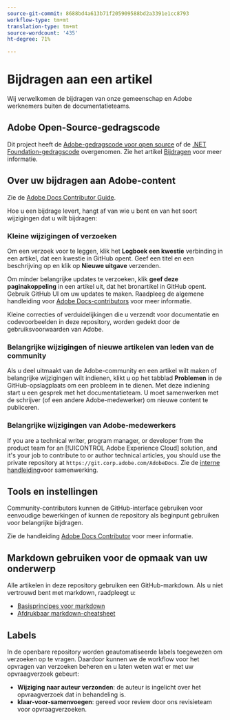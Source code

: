 ```yaml
---
source-git-commit: 8688bd4a613b71f205909588bd2a3391e1cc8793
workflow-type: tm+mt
translation-type: tm+mt
source-wordcount: '435'
ht-degree: 71%

---
```

# Bijdragen aan een artikel

Wij verwelkomen de bijdragen van onze gemeenschap en Adobe werknemers buiten de documentatieteams.

## Adobe Open-Source-gedragscode

Dit project heeft de [Adobe-gedragscode voor open source](code-of-conduct.md) of de [.NET Foundation-gedragscode](https://dotnetfoundation.org/code-of-conduct) overgenomen. Zie het artikel [Bijdragen](contributing.md) voor meer informatie.

## Over uw bijdragen aan Adobe-content

Zie de [Adobe Docs Contributor Guide](https://docs.adobe.com/help/en/contributor/contributor-guide/introduction.html).

Hoe u een bijdrage levert, hangt af van wie u bent en van het soort wijzigingen dat u wilt bijdragen:

### Kleine wijzigingen of verzoeken

Om een verzoek voor te leggen, klik het **Logboek een kwestie** verbinding in een artikel, dat een kwestie in GitHub opent. Geef een titel en een beschrijving op en klik op **Nieuwe uitgave** verzenden.

Om minder belangrijke updates te verzoeken, klik **geef deze paginakoppeling** in een artikel uit, dat het bronartikel in GitHub opent. Gebruik GitHub UI om uw updates te maken. Raadpleeg de algemene handleiding voor [Adobe Docs-contributors](https://docs.adobe.com/help/en/contributor/contributor-guide/introduction.html) voor meer informatie.

Kleine correcties of verduidelijkingen die u verzendt voor documentatie en codevoorbeelden in deze repository, worden gedekt door de gebruiksvoorwaarden van Adobe.

### Belangrijke wijzigingen of nieuwe artikelen van leden van de community

Als u deel uitmaakt van de Adobe-community en een artikel wilt maken of belangrijke wijzigingen wilt indienen, klikt u op het tabblad **Problemen** in de GitHub-opslagplaats om een probleem in te dienen. Met deze indiening start u een gesprek met het documentatieteam. U moet samenwerken met de schrijver (of een andere Adobe-medewerker) om nieuwe content te publiceren.

<!--
If you submit a pull request with significant changes to documentation and code examples, you'll see a message in the pull request asking you to submit an online contribution license agreement (CLA). You must complete the online form before we can review your pull request.
-->

### Belangrijke wijzigingen van Adobe-medewerkers

If you are a technical writer, program manager, or developer from the product team for an [!UICONTROL Adobe Experience Cloud] solution, and it&#39;s your job to contribute to or author technical articles, you should use the private repository at `https://git.corp.adobe.com/AdobeDocs`. Zie de [interne handleiding](https://docs.adobe.com/content/help/en/collaborative-doc-instructions/collaboration-guide/home.html)voor samenwerking.

<!--Employees from other parts of the Adobe world should use the public repo for minor updates.-->

## Tools en instellingen

Community-contributors kunnen de GitHub-interface gebruiken voor eenvoudige bewerkingen of kunnen de repository als beginpunt gebruiken voor belangrijke bijdragen.

Zie de handleiding [Adobe Docs Contributor](https://docs.adobe.com/help/en/contributor/contributor-guide/introduction.html) voor meer informatie.

## Markdown gebruiken voor de opmaak van uw onderwerp

Alle artikelen in deze repository gebruiken een GitHub-markdown. Als u niet vertrouwd bent met markdown, raadpleegt u:

* [Basisprincipes voor markdown](https://help.github.com/articles/getting-started-with-writing-and-formatting-on-github/)
* [Afdrukbaar markdown-cheatsheet](https://guides.github.com/pdfs/markdown-cheatsheet-online.pdf)

## Labels

In de openbare repository worden geautomatiseerde labels toegewezen om verzoeken op te vragen. Daardoor kunnen we de workflow voor het opvragen van verzoeken beheren en u laten weten wat er met uw opvraagverzoek gebeurt:

* **Wijziging naar auteur verzonden**: de auteur is ingelicht over het opvraagverzoek dat in behandeling is.
* **klaar-voor-samenvoegen**: gereed voor review door ons revisieteam voor opvraagverzoeken.
